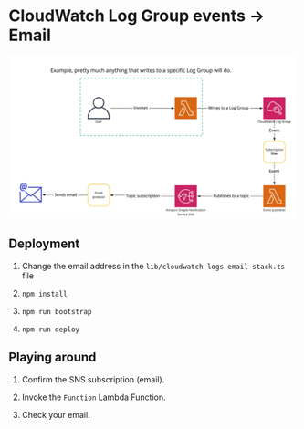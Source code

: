 # CloudWatch Log Group events -> Email

![Architecture](./images/architecture.jpeg)

## Deployment

1. Change the email address in the `lib/cloudwatch-logs-email-stack.ts` file

1. `npm install`

1. `npm run bootstrap`

1. `npm run deploy`

## Playing around

1. Confirm the SNS subscription (email).

1. Invoke the `Function` Lambda Function.

1. Check your email.
